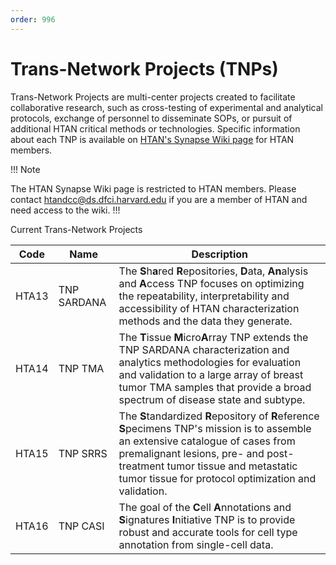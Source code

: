 ```yaml
---
order: 996
---
```


# Trans-Network Projects (TNPs)
Trans-Network Projects are multi-center projects created to facilitate collaborative research, such as cross-testing of experimental and analytical protocols, exchange of personnel to disseminate SOPs, or pursuit of additional HTAN critical methods or technologies.  Specific information about each TNP is available on [HTAN's Synapse Wiki page](https://www.synapse.org/#!Synapse:syn17022193/wiki/584990) for HTAN members. 

!!! Note

The HTAN Synapse Wiki page is restricted to HTAN members.  Please contact htandcc@ds.dfci.harvard.edu if you are a member of HTAN and need access to the wiki.
!!!


Current Trans-Network Projects

| Code | Name | Description |
|------|------|-------------|
| HTA13 | TNP SARDANA | The **S**h**a**red **R**epositories, **D**ata, **An**alysis and **A**ccess TNP focuses on optimizing the repeatability, interpretability and accessibility of HTAN characterization methods and the data they generate.  |
| HTA14 | TNP TMA | The **T**issue **M**icro**A**rray TNP extends the TNP SARDANA characterization and analytics methodologies for evaluation and validation to a large array of breast tumor TMA samples that provide a broad spectrum of disease state and subtype. |
| HTA15 | TNP SRRS | The **S**tandardized **R**epository of **R**eference **S**pecimens TNP's mission is to assemble an extensive catalogue of cases from premalignant lesions, pre- and post-treatment tumor tissue and metastatic tumor tissue for protocol optimization and validation. |
| HTA16 | TNP CASI | The goal of the **C**ell **A**nnotations and **S**ignatures **I**nitiative TNP is to provide robust and accurate tools for cell type annotation from single-cell data. |

